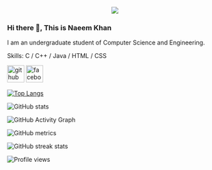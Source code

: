 <p align="center"><img src="https://4.bp.blogspot.com/--jfiBVhD0tk/W8AgZiqTdyI/AAAAAAAAAFs/vL_e_rYHSWYFioptq98hkMEmvOsJRA7jQCLcBGAs/s640/Software-developer.jpg"></div>

### Hi there 👋, This is Naeem Khan

I am an undergraduate student of Computer Science and Engineering.

Skills: C / C++ / Java / HTML / CSS



[<img src='https://cdn.jsdelivr.net/npm/simple-icons@3.0.1/icons/github.svg' alt='github' height='40'>](https://github.com/naeemkhan32)  [<img src='https://cdn.jsdelivr.net/npm/simple-icons@3.0.1/icons/facebook.svg' alt='facebook' height='40'>](https://www.facebook.com/https://www.facebook.com/profile.php?id=100016989823478)  

[![Top Langs](https://github-readme-stats.vercel.app/api/top-langs/?username=naeemkhan32)](https://github.com/anuraghazra/github-readme-stats)

![GitHub stats](https://github-readme-stats.vercel.app/api?username=naeemkhan32&show_icons=true&count_private=true)  

![GitHub Activity Graph](https://activity-graph.herokuapp.com/graph?username=naeemkhan32)  

![GitHub metrics](https://metrics.lecoq.io/naeemkhan32)  

![GitHub streak stats](https://github-readme-streak-stats.herokuapp.com/?user=naeemkhan32)  

![Profile views](https://gpvc.arturio.dev/naeemkhan32)  
